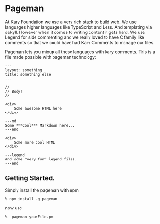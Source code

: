 
# Pageman
At Kary Foundation we use a very rich stack to build web. We use languages higher languages like TypeScript and Less. And templating via Jekyll. However when it comes to writing content it gets hard. We use Legend for side commenting and we really loved to have C family like comments so that we could have had Kary Comments to manage our files.

Pageman lets you mixup all these languages with kary comments. This is a file made possible with pageman technology:

```
---
layout: something
title: something else
---

//
// Body!
//

<div>
    Some awesome HTML here
</div>

---md
Some ***Cool*** Markdown here...
---end

<div>
    Some more cool HTML
</div>

---legend
And some ^very fun^ legend files.
---end
```

## Getting Started.
Simply install the pageman with npm
```
% npm install -g pageman
```

now use
```
%  pageman yourFile.pm
```